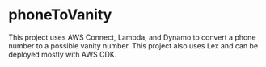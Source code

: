 # phoneToVanity
This project uses AWS Connect, Lambda, and Dynamo to convert a phone number to a possible vanity number. This project also uses Lex and can be deployed mostly with AWS CDK.
